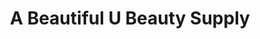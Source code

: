 ---
title: "A Beautiful U Beauty Supply"
url: /nottingham/a-beautiful-u-beauty-supply/
shop: beauty
---